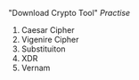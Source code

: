 "Download Crypto Tool"
*Practise*
1. Caesar Cipher
2. Vigenire Cipher
3. Substituiton
4. XDR
5. Vernam
